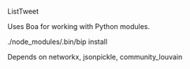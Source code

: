 ListTweet

Uses Boa for working with Python modules.

./node_modules/.bin/bip install <package-name>

Depends on networkx, jsonpickle, community_louvain
